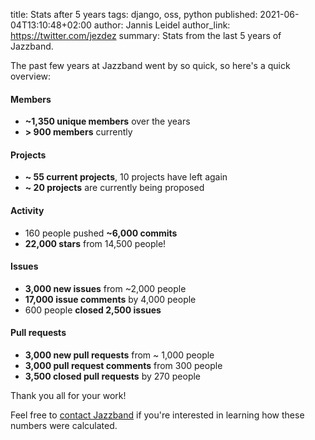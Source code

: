 title: Stats after 5 years
tags: django, oss, python
published: 2021-06-04T13:10:48+02:00
author: Jannis Leidel
author_link: https://twitter.com/jezdez
summary: Stats from the last 5 years of Jazzband.

The past few years at Jazzband went by so quick, so here's a quick overview:

#### Members

* **~1,350 unique members** over the years
* **\> 900 members** currently

#### Projects

* **~ 55 current projects**, 10 projects have left again
* **~ 20 projects** are currently being proposed

#### Activity

* 160 people pushed **~6,000 commits**
* **22,000 stars** from 14,500 people!

#### Issues

* **3,000 new issues** from ~2,000 people
* **17,000 issue comments** by 4,000 people
* 600 people **closed 2,500 issues**

#### Pull requests

* **3,000 new pull requests** from ~ 1,000 people
* **3,000 pull request comments** from 300 people
* **3,500 closed pull requests** by 270 people

Thank you all for your work!

Feel free to [contact Jazzband](//about/contact) if you're interested
in learning how these numbers were calculated.
